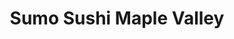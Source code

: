 ---
layout: place
title: "Sumo Sushi Maple Valley"
permalink: /washington/maple-valley/sumo-sushi-maple-valley.html
stateAbbr: WA
stateName: Washington
cityName: Maple Valley
seo:
  name: "Sumo Sushi Maple Valley"
  type: Restaurant
  links: null
description: "Sumo Sushi Maple Valley serves delicious sushi in Maple Valley, Washington. Try fresh Japanese dishes for a great dining experience. "
place_id: ChIJuYTAL11gkFQRbWjpYVJpgF4
photos:
  - name: >-
      places/ChIJuYTAL11gkFQRbWjpYVJpgF4/photos/AeeoHcJac3nmCAm6uzBM-79EwDgulZ5IJhDz_JEsseUPL4Ri-eweIZlOfEzEVQEXSG3VYVwlT-ME7flHDYeCGNvyO2hAlY2_99hiK0448SEpY9eUryiXu08gm3usghuLB2Qe88fei7D7Dy8U0dBt6FWkiKl0ThaGhorqaOsMpd0vMY3CeBeqhyTF4mzgjDeG7hI2s1NgTmpnfRTeGreo6Ykc_aUyvdCEk1GFdtBMgMfh-2sd5MRNx9geOGot-CjX2QkcfcTunUa8NnN9PjiU5whFx_fBNGn9JpRjsb92Oz_UmayN2Q
    widthPx: 4032
    heightPx: 3024
    authorAttributions:
      - displayName: Sumo Sushi Maple Valley
        uri: https://maps.google.com/maps/contrib/109103364708933978918
        photoUri: >-
          https://lh3.googleusercontent.com/a-/ALV-UjUZCHmp48fGzEEpcfvS4BkzCMjZJ0jyNmzG5uL1WT4PIfmu8MIj=s100-p-k-no-mo
    flagContentUri: >-
      https://www.google.com/local/imagery/report/?cb_client=maps_api_places.places_api&image_key=!1e10!2sAF1QipPjyNB9r-fNa_W_obK9PDEnZZR7PjjVYZ2r2-Q3&hl=en-US
    googleMapsUri: >-
      https://www.google.com/maps/place//data=!3m4!1e2!3m2!1sAF1QipPjyNB9r-fNa_W_obK9PDEnZZR7PjjVYZ2r2-Q3!2e10!4m2!3m1!1s0x5490605d2fc084b9:0x5e80695261e9686d
  - name: >-
      places/ChIJuYTAL11gkFQRbWjpYVJpgF4/photos/AeeoHcJdEkrjlUfg_ERGPZg8xWfHbw7SvW2Dc7EEFTpMHYmcAv5jrrBPLIXH869VEKEC5fNcTI_I3uzvUoicp2ECgIU0HX48MPlYZPeAW9xw5Kapc2sZHW8iaa_z6Z7JfHi4hRmz2k2UDqqfupULc5IpZ9h5zBTAfA6CxFl3_nEMwgrn8XvsXBqQ8dTL_c-3v5yrQ8h5L8AdAKrih5CORadpExtSXxEsMjnyR4LyDVLRl-grjGV7OkquYJsVMrlHvXkpNub-JwVz4r32sKBjBy5fj9Z3JkJtTq4RR3zz9SIdDzKM5Q
    widthPx: 1290
    heightPx: 968
    authorAttributions:
      - displayName: Sumo Sushi Maple Valley
        uri: https://maps.google.com/maps/contrib/109103364708933978918
        photoUri: >-
          https://lh3.googleusercontent.com/a-/ALV-UjUZCHmp48fGzEEpcfvS4BkzCMjZJ0jyNmzG5uL1WT4PIfmu8MIj=s100-p-k-no-mo
    flagContentUri: >-
      https://www.google.com/local/imagery/report/?cb_client=maps_api_places.places_api&image_key=!1e10!2sAF1QipOOcHfzs-3Ei72MfyV-wfzDrIMbwSMqpvYY6TZb&hl=en-US
    googleMapsUri: >-
      https://www.google.com/maps/place//data=!3m4!1e2!3m2!1sAF1QipOOcHfzs-3Ei72MfyV-wfzDrIMbwSMqpvYY6TZb!2e10!4m2!3m1!1s0x5490605d2fc084b9:0x5e80695261e9686d
  - name: >-
      places/ChIJuYTAL11gkFQRbWjpYVJpgF4/photos/AeeoHcLLXaKz19lpEi77thU7EvtYptHuuaF2Pr4_vurg4OaOLz3_Is37aE4m7oieML1qkPjjPWLpj50PVv6Fx5omlvEBOhhVoNOushXQj3soTkhKLu-Obekh5wGninR1cBvQ1oRFuL5Z4ANky0n0GU5MWQZpedKg7MgfW__8x8mUa60xZ_hrrhCijIIEGMhxT948ZAAJum6OEg9MWFMCVbZQZhYRK6QnWfqeHcxnQ1-6-2h_D5E7RitJnoQumSbGE_iEWFqBCL8CiXVUwv8V2vJRF073vzxDXciBTlqpmvT2ho8Vv5-ZIvOGdkg5t-RRK15XAKYLraSxvTkdJBgwrCZCWPebo69QxrVl1TOsiLe2TvnBjD4rhMWT7AFcILZEJidAsrPPGAWWUi8DJvL1ev_5lga1EEkfUQE8vg0jP_UuXSIywXvu
    widthPx: 4032
    heightPx: 3024
    authorAttributions:
      - displayName: Jenn L.
        uri: https://maps.google.com/maps/contrib/105666237981361336909
        photoUri: >-
          https://lh3.googleusercontent.com/a-/ALV-UjVLAPtipa0-3KO-Cpd2fCBOGD0Vjj9rtx57G4yLynxVfYHcz2oQQA=s100-p-k-no-mo
    flagContentUri: >-
      https://www.google.com/local/imagery/report/?cb_client=maps_api_places.places_api&image_key=!1e10!2sCIHM0ogKEICAgMCIhoO7ggE&hl=en-US
    googleMapsUri: >-
      https://www.google.com/maps/place//data=!3m4!1e2!3m2!1sCIHM0ogKEICAgMCIhoO7ggE!2e10!4m2!3m1!1s0x5490605d2fc084b9:0x5e80695261e9686d
  - name: >-
      places/ChIJuYTAL11gkFQRbWjpYVJpgF4/photos/AeeoHcKtn3M0PALNKs6_tq0gdXemD71H6Db2FFT5uyl2K0xaWSmj-jxNrLdjUc8mjxXrGFem0eVXdB3oqrHtTSg6pImknWPShiZRobKxkCOnPLLsHiZnr3aVbKyx5hmLmVmK_0iE-9-jdV5c6dLPHG9Rg5HrynfCC7ckZUgdajYtgtHGxeHeoMLMTS9yp-0XHTtso8zrPTh5oV-kcyanU3lRiJgHNd--yPfGx_LNZ5PhXzjBdLDOFgTBhK4boCUMJND3lqV1V_XwRwPQl0NxDurPWXk85V5Ku-_uPr-Aquxplot_jzHg_NNjZctKtiR0-rlieyIxlzHPrwWo8FmxbWnNczigT1t_4rClxPOzOvNM5UzeuqktS1DaJgav3BEwN0BXH5d3JmkdNCuqI-51RPNPtWMJ7-Degr6m9djMFYYoATO-UWtN
    widthPx: 4032
    heightPx: 3024
    authorAttributions:
      - displayName: Aspen Pomeroy (Luke)
        uri: https://maps.google.com/maps/contrib/100585271299237565775
        photoUri: >-
          https://lh3.googleusercontent.com/a-/ALV-UjVgUZrNRHQyROuKU1N_FWZw9jC3kHENiZoYwGrpIAlmvhOKbLG0=s100-p-k-no-mo
    flagContentUri: >-
      https://www.google.com/local/imagery/report/?cb_client=maps_api_places.places_api&image_key=!1e10!2sCIHM0ogKEICAgICbmtHM9QE&hl=en-US
    googleMapsUri: >-
      https://www.google.com/maps/place//data=!3m4!1e2!3m2!1sCIHM0ogKEICAgICbmtHM9QE!2e10!4m2!3m1!1s0x5490605d2fc084b9:0x5e80695261e9686d
  - name: >-
      places/ChIJuYTAL11gkFQRbWjpYVJpgF4/photos/AeeoHcJ9hjtMkRLVrihGucRtAvZrNAkGRmo9wDx3WLtDzToy42u8Ntu4LRulyh0G9_wCQ39vlWnUBSCWP_DzY6A11FwwByj51ieXSVdJMZdVriPCF1DaWgNv3elVVbCYRSWu1poVt7HxI_S3mUEvBD8UZ9S5-tS6auViGIoxbcI345wyuVaObrx1IP3M6B7Qi_l1QZQVx4qRk_6rLMC47vIxNYQQ9NJzZ7cGtiHbCyl31uCYJ-OixDnQP54Eh7Qv8RGhrOAr09xZ-kqgCTiT1TLOKAF-hoKiQ3CcKA7TtPNtIOpPxA
    widthPx: 4032
    heightPx: 3024
    authorAttributions:
      - displayName: Sumo Sushi Maple Valley
        uri: https://maps.google.com/maps/contrib/109103364708933978918
        photoUri: >-
          https://lh3.googleusercontent.com/a-/ALV-UjUZCHmp48fGzEEpcfvS4BkzCMjZJ0jyNmzG5uL1WT4PIfmu8MIj=s100-p-k-no-mo
    flagContentUri: >-
      https://www.google.com/local/imagery/report/?cb_client=maps_api_places.places_api&image_key=!1e10!2sAF1QipM_mNNWX86ssKI2qP9l-8FYqixvqlpoPYBkaRz7&hl=en-US
    googleMapsUri: >-
      https://www.google.com/maps/place//data=!3m4!1e2!3m2!1sAF1QipM_mNNWX86ssKI2qP9l-8FYqixvqlpoPYBkaRz7!2e10!4m2!3m1!1s0x5490605d2fc084b9:0x5e80695261e9686d
  - name: >-
      places/ChIJuYTAL11gkFQRbWjpYVJpgF4/photos/AeeoHcKtQxkeZQjW7JMcyDAPsBji9URP1Hr5TAukwqFwK-waUbhPBVdoN6feBpxM87M6zylQ-biXSGyDO2FzMxlj_infWPUgg7p6LUzNqCc3dPSNnb0VBqNiC29k6hC-J3xhur825uZBXh2BrSNfyjVwppBbOaPAvOvCMBCXLHA4SwY2uPGcQDcUlvMGaz0WdLaNfXzQsckCpoXbbwdM654jsS0NAVgp8eVllj8Xkj6Iq7ho1cEhNjBaobwpQvAO68twhNymICgBkFKgMj9qb-eK5Na_hqrFNoUfhUNSqJ2_0nWtTL0asQtbLOwT3W9Ff1fhMqp4knVuWDpN8GiWA8xvR3KO9I8LRpW6vyyOt6aVaqz1tAmld4jZr_M9g9UubPBk015OYt_y07EXjCpsGzafZEp7n-LaIVkfCrYAG4Q2wOccmg
    widthPx: 4032
    heightPx: 3024
    authorAttributions:
      - displayName: Michelle Faulk
        uri: https://maps.google.com/maps/contrib/100385694038695996008
        photoUri: >-
          https://lh3.googleusercontent.com/a-/ALV-UjWbGlY2ozMXsoMabZnklZZ7GJH8SDNpi8teezsuOgceG8dmx4kV=s100-p-k-no-mo
    flagContentUri: >-
      https://www.google.com/local/imagery/report/?cb_client=maps_api_places.places_api&image_key=!1e10!2sCIHM0ogKEICAgID_t6Gmfw&hl=en-US
    googleMapsUri: >-
      https://www.google.com/maps/place//data=!3m4!1e2!3m2!1sCIHM0ogKEICAgID_t6Gmfw!2e10!4m2!3m1!1s0x5490605d2fc084b9:0x5e80695261e9686d
  - name: >-
      places/ChIJuYTAL11gkFQRbWjpYVJpgF4/photos/AeeoHcLWk990-3FpEgchMAgdP9EuY87u2fIu1BGLXr3OMhSisMHfn_z4Cr4mQkRl0rW1hwY6qbhQ5IvLVC_4Ea9FNP372RIa2aNmVjFaEdPdnfeceAGJ7RyTzPPXs70SuHtIz0BjkX5oZhx3vB6nLNMrc95fVT_3sIqAEFRMSHLQv-XkHOagH2GxJQ05noZiqIslp-a7Lqo1FA33w5ORQndJH2nYx3ZfwggSZCuNiTILNQ8VrIV1mYE6jziibVczPBOyJNxWJMPSMJ3reivxiHnDbYtxKJrEPnx5PxqHtXwFAMoJhYGYEF7Wm8xI4YeLAd7jKzaJXcocSi0zxQa8QzZrttbfJzHCQaOQfqPNHJryU1Rbw2_XuvG5XmH-MPCsU41vASS1h5FlMKeELDJIXtYeGtVVxuPxZBVlBGDX-iEt90sGpVZB
    widthPx: 4800
    heightPx: 2700
    authorAttributions:
      - displayName: Jim Flynn
        uri: https://maps.google.com/maps/contrib/110744244426707212022
        photoUri: >-
          https://lh3.googleusercontent.com/a/ACg8ocLLkdcp54h678vZP_lU-bXUrUQq6RDf1zmraKHP4KAIrVgSzg=s100-p-k-no-mo
    flagContentUri: >-
      https://www.google.com/local/imagery/report/?cb_client=maps_api_places.places_api&image_key=!1e10!2sCIHM0ogKEICAgICE2cHu8gE&hl=en-US
    googleMapsUri: >-
      https://www.google.com/maps/place//data=!3m4!1e2!3m2!1sCIHM0ogKEICAgICE2cHu8gE!2e10!4m2!3m1!1s0x5490605d2fc084b9:0x5e80695261e9686d
  - name: >-
      places/ChIJuYTAL11gkFQRbWjpYVJpgF4/photos/AeeoHcIVCQbrakZ0ZT1LSsk1QErAVN0D-Yvj2G5yQMKO0VRVkjD_RQJsaoAUoVM0b6it2HxS74z54HNk9K3VUTvSQVXK_u9_zvSnt9Zp-LRhXM5GNdYbP-hcaBxLV4J1UPP37k-a3ZOT1xpqEuAsJrmVxH_1ebDAzbdK_deVi30trzcOSB8XeuH5U3pFh_NSZ5Fi33cAKR9_91c_5C9BL1v7_0DSacluvr4M0lx07FQ0qO5wdJdcjgE4eYRpsMKcuAUWB147kC2OHCPYxHphmhA5Onmkg8HMRf2QEhRnvFudT7Auk1IfC-3FsDff_CQxAfHTIbVcsW_0WCN9YFYjI8c6w0YGAfiMzEodesTAHIm27f8tcjPP-xIDbs0Eewv65paa4Hi6N8yq4Ss7dOBHblQU8g7C9bBVdL4fuJbwIa5eImUYLA
    widthPx: 800
    heightPx: 600
    authorAttributions:
      - displayName: Whitney
        uri: https://maps.google.com/maps/contrib/100801156174404895984
        photoUri: >-
          https://lh3.googleusercontent.com/a-/ALV-UjXGDN7AAfs5Ew9ihKW2pNwAxAPoIQ2O0JzMGVgfInq1_wRvBeRA=s100-p-k-no-mo
    flagContentUri: >-
      https://www.google.com/local/imagery/report/?cb_client=maps_api_places.places_api&image_key=!1e10!2sCIHM0ogKEICAgIDR-tiWMQ&hl=en-US
    googleMapsUri: >-
      https://www.google.com/maps/place//data=!3m4!1e2!3m2!1sCIHM0ogKEICAgIDR-tiWMQ!2e10!4m2!3m1!1s0x5490605d2fc084b9:0x5e80695261e9686d
  - name: >-
      places/ChIJuYTAL11gkFQRbWjpYVJpgF4/photos/AeeoHcIVOKMn_pChQUmx62az8qHWk2uxYFi92vADXLf4Hh7N0NM7YSMVYrdvk8bpD6oh4YyeRoPIF0TvTUa1ZrW0HWkcJLyxBrN_ZF_mSDtFyh65fXcFgPgzaclZs6lQIjmF3O2CXpSFSdYnI79rhPB5iTkvo_WocR-w1t_KkCO17YtwRFjOB8gohhlzhhalJFel6jO8RqGDoFenzQ4s_Cx657qwx_QsBtD6MxrtDnSc2OySk22ieQ_5265Csag7LJjvsTF26zn3sXtdL8v5071SRXUNPyojA8yPGaIBIJgJUMZhlje532BchHJc9Z8BeSywPDhfxXxcjgbSCCG5kRMkFl9CkYwUNn6-IzYmZM5-BzNDqZ6DzXJAIY8cngy1i_qm8k0nj0APLC4FnMksuPT0tJO0d-WDY5TaB_BerqUGuydtZA
    widthPx: 3024
    heightPx: 4032
    authorAttributions:
      - displayName: Aspen Pomeroy (Luke)
        uri: https://maps.google.com/maps/contrib/100585271299237565775
        photoUri: >-
          https://lh3.googleusercontent.com/a-/ALV-UjVgUZrNRHQyROuKU1N_FWZw9jC3kHENiZoYwGrpIAlmvhOKbLG0=s100-p-k-no-mo
    flagContentUri: >-
      https://www.google.com/local/imagery/report/?cb_client=maps_api_places.places_api&image_key=!1e10!2sCIHM0ogKEICAgICbmtHMDQ&hl=en-US
    googleMapsUri: >-
      https://www.google.com/maps/place//data=!3m4!1e2!3m2!1sCIHM0ogKEICAgICbmtHMDQ!2e10!4m2!3m1!1s0x5490605d2fc084b9:0x5e80695261e9686d
  - name: >-
      places/ChIJuYTAL11gkFQRbWjpYVJpgF4/photos/AeeoHcIOWf2Q56pMd-uNk13hXf1ePlETRrl7USXGZ1QgAnQeqacS78Yt8e7F1rmhyhYsQm29j6ddPhqOM-J0O8oPgj8X3C0afQyhMQaq8uNei8bAmn9aIB4YU3HeGR9sWrBaixAQlrdsHvghUPBdrhvfUDVwcMGU6OypMRrXtpi-wOtVj-qgqRR6dD_ojXw0HElTtUGTJvV4rafGcPf30IyvYjo1RKfj0WuArIawiV2Mp-b7SDPAvaAXCBVEO69-n0TyrbfgEBbEgmpy0eKY8HVFY4aL5iu-MhSxYqiKUF38XZKCDw
    widthPx: 3024
    heightPx: 4032
    authorAttributions:
      - displayName: Sumo Sushi Maple Valley
        uri: https://maps.google.com/maps/contrib/109103364708933978918
        photoUri: >-
          https://lh3.googleusercontent.com/a-/ALV-UjUZCHmp48fGzEEpcfvS4BkzCMjZJ0jyNmzG5uL1WT4PIfmu8MIj=s100-p-k-no-mo
    flagContentUri: >-
      https://www.google.com/local/imagery/report/?cb_client=maps_api_places.places_api&image_key=!1e10!2sAF1QipM-xXPl0opPOENjZYAXXN0UzrVfMFF_DICm7Y2n&hl=en-US
    googleMapsUri: >-
      https://www.google.com/maps/place//data=!3m4!1e2!3m2!1sAF1QipM-xXPl0opPOENjZYAXXN0UzrVfMFF_DICm7Y2n!2e10!4m2!3m1!1s0x5490605d2fc084b9:0x5e80695261e9686d
address: '23745 225th Way SE #101, Maple Valley, WA 98038, USA'
street: '23745 225th Way SE #101'
city: Maple Valley
state: WA
zip: '98038'
country: USA
neighborhood: null
latitude: '47.388314'
longitude: '-122.042645'
accessibility_options:
  wheelchairAccessibleParking: true
  wheelchairAccessibleEntrance: true
  wheelchairAccessibleRestroom: true
  wheelchairAccessibleSeating: true
business_status: OPERATIONAL
name: Sumo Sushi Maple Valley
google_maps_links:
  directionsUri: >-
    https://www.google.com/maps/dir//''/data=!4m7!4m6!1m1!4e2!1m2!1m1!1s0x5490605d2fc084b9:0x5e80695261e9686d!3e0
  placeUri: https://maps.google.com/?cid=6809558439135111277
  writeAReviewUri: >-
    https://www.google.com/maps/place//data=!4m3!3m2!1s0x5490605d2fc084b9:0x5e80695261e9686d!12e1
  reviewsUri: >-
    https://www.google.com/maps/place//data=!4m4!3m3!1s0x5490605d2fc084b9:0x5e80695261e9686d!9m1!1b1
  photosUri: >-
    https://www.google.com/maps/place//data=!4m3!3m2!1s0x5490605d2fc084b9:0x5e80695261e9686d!10e5
primary_type: Japanese Restaurant
opening_hours:
  regular: null
  current: null
secondary_opening_hours:
  regular:
    weekdayDescriptions: null
    type: null
  current:
    weekdayDescriptions: null
    type: null
phone: null
price_level: null
price_range: null
rating: null
rating_count: 0
website: null
reviews: null
parking_options: null
payment_options: null
allow_dogs: null
curbside_pickup: null
delivery: null
dine_in: null
good_for_children: null
good_for_groups: null
good_for_sports: null
live_music: null
menu_for_children: null
outdoor_seating: null
reservable: null
restroom: null
serves_beer: null
serves_breakfast: null
serves_brunch: null
serves_cocktails: null
serves_coffee: null
serves_dinner: null
serves_dessert: null
serves_lunch: null
serves_vegetarian_food: null
serves_wine: null
takeout: null
update_category: essentials
summary: null

---